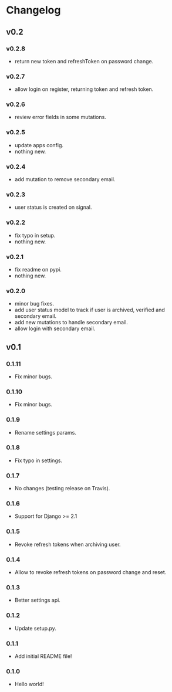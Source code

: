 # Changelog


## v0.2


### v0.2.8
- return new token and refreshToken on password change.


### v0.2.7
- allow login on register, returning token and refresh token.


### v0.2.6
- review error fields in some mutations.


### v0.2.5
- update apps config.
- nothing new.


### v0.2.4
- add mutation to remove secondary email.


### v0.2.3
- user status is created on signal.


### v0.2.2
- fix typo in setup.
- nothing new.


### v0.2.1
- fix readme on pypi.
- nothing new.


### v0.2.0
- minor bug fixes.
- add user status model to track if user is archived, verified and secondary email.
- add new mutations to handle secondary email.
- allow login with secondary email.



## v0.1

### 0.1.11
- Fix minor bugs.


### 0.1.10
- Fix minor bugs.


### 0.1.9
- Rename settings params.


### 0.1.8

- Fix typo in settings.


### 0.1.7

- No changes (testing release on Travis).


### 0.1.6

- Support for Django >= 2.1


### 0.1.5

- Revoke refresh tokens when archiving user.


### 0.1.4

- Allow to revoke refresh tokens on password change and reset.


### 0.1.3

- Better settings api.


### 0.1.2

- Update setup.py.


### 0.1.1

- Add initial README file!


### 0.1.0

- Hello world!
